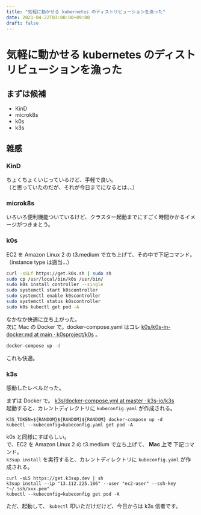```yaml
---
title: "気軽に動かせる kubernetes のディストリビューションを漁った"
date: 2021-04-22T03:00:00+09:00
draft: false
---
```


# 気軽に動かせる kubernetes のディストリビューションを漁った

## まずは候補

- KinD
- microk8s
- k0s
- k3s

## 雑感

### KinD

ちょくちょくいじっているけど、手軽で良い。  
（と思っていたのだが、それが今日までになるとは、、）

### microk8s

いろいろ便利機能ついているけど、クラスター起動までにすごく時間かかるイメージがつきまとう。  

### k0s

EC2 を Amazon Linux 2 の t3.medium で立ち上げて、その中で下記コマンド。  
（instance type は適当...）

```bash
curl -sSLf https://get.k0s.sh | sudo sh
sudo cp /usr/local/bin/k0s /usr/bin/
sudo k0s install controller --single
sudo systemctl start k0scontroller
sudo systemctl enable k0scontroller
sudo systemctl status k0scontroller
sudo k0s kubectl get pod -A
```

なかなか快適に立ち上がった。  
次に Mac の Docker で。docker-compose.yaml はコレ [k0s/k0s-in-docker.md at main · k0sproject/k0s](https://github.com/k0sproject/k0s/blob/main/docs/k0s-in-docker.md) 。

```bash
docker-compose up -d
```

これも快適。

### k3s

感動したレベルだった。  
  
まずは Docker で。 [k3s/docker-compose.yml at master · k3s-io/k3s](https://github.com/k3s-io/k3s/blob/master/docker-compose.yml)  
起動すると、カレントディレクトリに `kubeconfig.yaml` が作成される。

```
K3S_TOKEN=${RANDOM}${RANDOM}${RANDOM} docker-compose up -d
kubectl --kubeconfig=kubeconfig.yaml get pod -A
```

k0s と同様にすばらしい。  
で、EC2 を Amazon Linux 2 の t3.medium で立ち上げて、 **Mac 上で** 下記コマンド。  
`k3sup install` を実行すると、カレントディレクトリに `kubeconfig.yaml` が作成される。

```
curl -sLS https://get.k3sup.dev | sh
k3sup install --ip "13.112.225.186" --user "ec2-user" --ssh-key "~/.ssh/xxx.pem"
kubectl --kubeconfig=kubeconfig get pod -A
```

ただ、起動して、 `kubectl` 叩いただけだけど、今日からは k3s 信者です。
